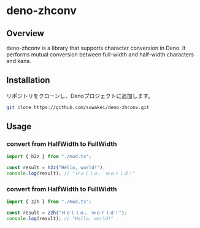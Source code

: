 # deno-zhconv


## Overview
deno-zhconv is a library that supports character conversion in Deno. It performs mutual conversion between full-width and half-width characters and kana.

## Installation

リポジトリをクローンし、Denoプロジェクトに追加します。

```sh
git clone https://github.com/suwakei/deno-zhconv.git
```


## Usage

### convert from HalfWidth to FullWidth

```typescript
import { h2z } from "./mod.ts";

const result = h2z("Hello, world!");
console.log(result); // "Ｈｅｌｌｏ， ｗｏｒｌｄ！"
```

### convert from HalfWidth to FullWidth

```typescript
import { z2h } from "./mod.ts";

const result = z2h("Ｈｅｌｌｏ， ｗｏｒｌｄ！");
console.log(result); // "Hello, world!"
```

